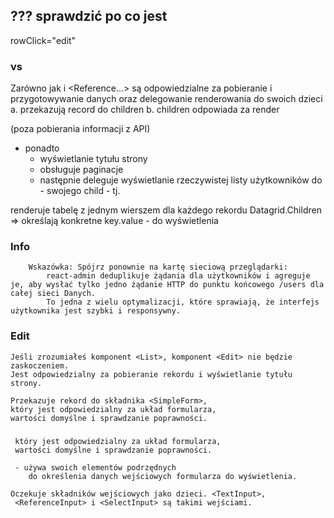 
## ??? sprawdzić po co jest
rowClick="edit"
<Datagrid rowClick="edit" >


### <List> vs <ReferenceField>
Zarówno <List> jak i <Reference...> są odpowiedzialne za pobieranie i przygotowywanie danych oraz delegowanie renderowania do swoich dzieci 
a. przekazują record do children 
b. children odpowiada za render 

<List> (poza pobierania informacji z API)
- ponadto  
    * wyświetlanie tytułu strony 
    * obsługuje paginacje
    * następnie deleguje wyświetlanie rzeczywistej listy użytkowników do - swojego child - tj. <Datagrid>


<Datagrid>
     renderuje tabelę z jednym wierszem dla każdego rekordu
        Datagrid.Children => określają konkretne key.value - do wyświetlenia 


### Info 
        Wskazówka: Spójrz ponownie na kartę sieciową przeglądarki: 
            react-admin deduplikuje żądania dla użytkowników i agreguje je, aby wysłać tylko jedno żądanie HTTP do punktu końcowego /users dla całej sieci Danych. 
            To jedna z wielu optymalizacji, które sprawiają, że interfejs użytkownika jest szybki i responsywny.


### Edit 
    Jeśli zrozumiałeś komponent <List>, komponent <Edit> nie będzie zaskoczeniem. 
    Jest odpowiedzialny za pobieranie rekordu i wyświetlanie tytułu strony. 

    Przekazuje rekord do składnika <SimpleForm>,
    który jest odpowiedzialny za układ formularza, 
    wartości domyślne i sprawdzanie poprawności. 

### <SimpleForm>
     który jest odpowiedzialny za układ formularza, 
     wartości domyślne i sprawdzanie poprawności. 

     - używa swoich elementów podrzędnych 
        do określenia danych wejściowych formularza do wyświetlenia.

    Oczekuje składników wejściowych jako dzieci. <TextInput>,
     <ReferenceInput> i <SelectInput> są takimi wejściami.
